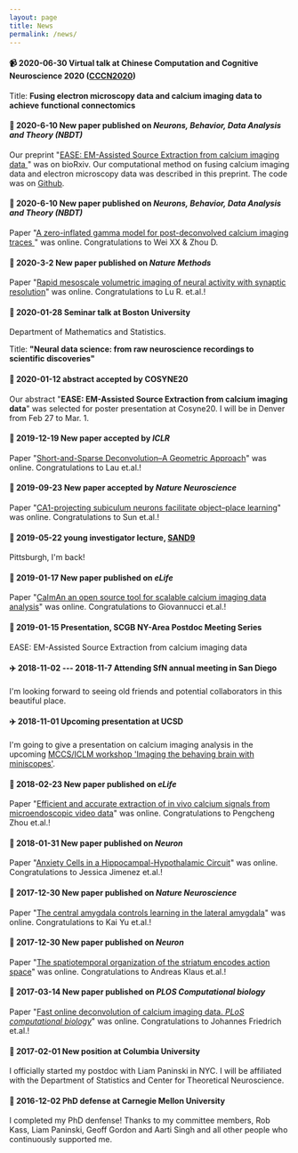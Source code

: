 ```yaml
---
layout: page
title: News
permalink: /news/
---
```

<!---
find emojis
https://www.webpagefx.com/tools/emoji-cheat-sheet/
-->
#### :video_camera: 2020-06-30 Virtual talk at Chinese Computation and Cognitive Neuroscience 2020 ([CCCN2020](http://meeting.cns.org.cn/2020CCCNCE/))
Title: **Fusing electron microscopy data and calcium imaging data to achieve functional connectomics**


#### :orange_book:  2020-6-10 New paper published on ***Neurons, Behavior, Data Analysis and Theory (NBDT)***

Our preprint "[EASE: EM-Assisted Source Extraction from calcium imaging data
](https://www.biorxiv.org/content/10.1101/2020.03.25.007468v1.abstract)" was on bioRxiv. Our computational method on fusing calcium imaging data and electron microscopy data was described  in this preprint. The code was on [Github](https://github.com/zhoupc/ease). 

#### :orange_book:  2020-6-10 New paper published on ***Neurons, Behavior, Data Analysis and Theory (NBDT)***
Paper "[A zero-inflated gamma model for post-deconvolved calcium imaging traces
](https://nbdt.scholasticahq.com/article/13276-a-zero-inflated-gamma-model-for-post-deconvolved-calcium-imaging-traces)" was online. Congratulations to Wei XX & Zhou D. 

#### :orange_book:  2020-3-2 New paper published on ***Nature Methods***
Paper "[Rapid mesoscale volumetric imaging of neural activity with synaptic resolution](https://www.nature.com/articles/s41592-020-0760-9)" was online. Congratulations to Lu R. et.al.! 

#### :train: 2020-01-28 Seminar talk at Boston University
Department of Mathematics and Statistics. 

Title: **"Neural data science: from raw neuroscience recordings to scientific discoveries"**
#### :orange_book:  2020-01-12 abstract accepted by **COSYNE20**
Our abstract "**EASE: EM-Assisted Source Extraction from calcium imaging data**" was selected for poster presentation at Cosyne20. I will be in Denver from Feb 27 to Mar. 1.  


#### :orange_book:  2019-12-19 New paper accepted by ***ICLR***
Paper "[Short-and-Sparse Deconvolution–A Geometric Approach](https://arxiv.org/abs/1908.10959)" was online. Congratulations to Lau et.al.! 

#### :orange_book:  2019-09-23 New paper accepted by ***Nature Neuroscience***
Paper "[CA1-projecting subiculum neurons facilitate object–place learning](https://www.nature.com/articles/s41593-019-0496-y
)" was online. Congratulations to Sun et.al.! 

#### :car: 2019-05-22 young investigator lecture, [SAND9](http://sand.stat.cmu.edu/)
Pittsburgh, I'm back!  
#### :orange_book:  2019-01-17 New paper published on ***eLife***
Paper "[CaImAn an open source tool for scalable calcium imaging data analysis](https://elifesciences.org/articles/38173)" was online. Congratulations to Giovannucci et.al.! 

#### :train: 2019-01-15 Presentation, SCGB NY-Area Postdoc Meeting Series 
EASE: EM-Assisted Source Extraction from calcium imaging data

#### :airplane: 2018-11-02 --- 2018-11-7 Attending SfN annual meeting in San Diego
I'm looking forward to seeing old friends and potential collaborators in this beautiful place. 
#### :airplane: 2018-11-01 Upcoming presentation at UCSD
I'm  going to give a presentation on calcium imaging analysis in the upcoming [MCCS/ICLM workshop 'Imaging the behaving brain with miniscopes'](http://www.silvalab.org/page/MiniscopeWorkshop.html). 

#### :orange_book:  2018-02-23 New paper published on ***eLife***
Paper "[Efficient and accurate extraction of in vivo calcium signals from microendoscopic video data](https://elifesciences.org/articles/28728)" was online. Congratulations to Pengcheng Zhou et.al.! 

#### :orange_book:  2018-01-31 New paper published on ***Neuron***
Paper "[Anxiety Cells in a Hippocampal-Hypothalamic Circuit](https://www.sciencedirect.com/science/article/pii/S0896627318300199)" was online. Congratulations to Jessica Jimenez et.al.! 

#### :orange_book:  2017-12-30 New paper published on ***Nature Neuroscience***
Paper "[The central amygdala controls learning in the lateral amygdala](https://www.nature.com/articles/s41593-017-0009-9)" was online. Congratulations to Kai Yu et.al.! 

#### :orange_book:  2017-12-30 New paper published on ***Neuron***
Paper "[The spatiotemporal organization of the striatum encodes action space](https://www.sciencedirect.com/science/article/pii/S0896627317307304)" was online. Congratulations to Andreas Klaus et.al.! 

#### :orange_book:  2017-03-14 New paper published on ***PLOS Computational biology***
Paper "[Fast online deconvolution of calcium imaging data. *PLoS computational biology*](http://journals.plos.org/ploscompbiol/article?rev=2&id=10.1371/journal.pcbi.1005423)" was online. Congratulations to Johannes Friedrich et.al.! 

#### :school:  2017-02-01 New position at Columbia University
I officially started my postdoc with Liam Paninski in NYC. I will be affiliated with the Department of Statistics and Center for Theoretical Neuroscience. 

#### :checkered_flag:  2016-12-02 PhD defense at Carnegie Mellon University 
I completed my PhD denfense! Thanks to my committee members, Rob Kass, Liam Paninski, Geoff Gordon and Aarti Singh and all other people who continuously supported me. 